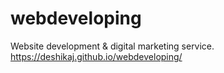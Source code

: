 # webdeveloping
Website development &amp; digital marketing service.
https://deshikaj.github.io/webdeveloping/
